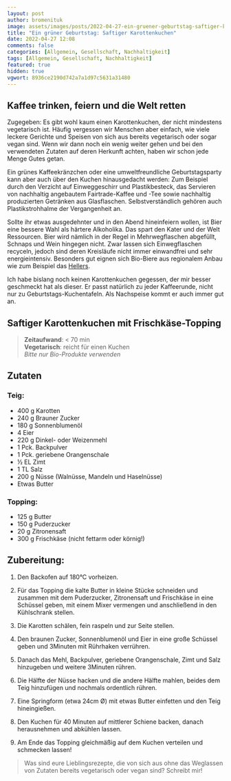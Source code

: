 ```yaml
---
layout: post
author: bromenituk
image: assets/images/posts/2022-04-27-ein-gruener-geburtstag-saftiger-karottenkuchen.png
title: "Ein grüner Geburtstag: Saftiger Karottenkuchen"
date: 2022-04-27 12:08
comments: false
categories: [Allgemein, Gesellschaft, Nachhaltigkeit]
tags: [Allgemein, Gesellschaft, Nachhaltigkeit]
featured: true
hidden: true
vgwort: 8936ce2190d742a7a1d97c5631a31480
---
```

## Kaffee trinken, feiern und die Welt retten

Zugegeben: Es gibt wohl kaum einen Karottenkuchen, der nicht mindestens vegetarisch ist. Häufig vergessen wir Menschen aber einfach, wie viele leckere Gerichte und Speisen von sich aus bereits vegetarisch oder sogar vegan sind. Wenn wir dann noch ein wenig weiter gehen und bei den verwendeten Zutaten auf deren Herkunft achten, haben wir schon jede Menge Gutes getan.

Ein grünes Kaffeekränzchen oder eine umweltfreundliche Geburtstagsparty kann aber auch über den Kuchen hinausgedacht werden: Zum Beispiel durch den Verzicht auf Einweggeschirr und Plastikbesteck, das Servieren von nachhaltig angebautem Fairtrade-Kaffee und -Tee sowie nachhaltig produzierten Getränken aus Glasflaschen. Selbstverständlich gehören auch Plastikstrohhalme der Vergangenheit an.

Sollte ihr etwas ausgedehnter und in den Abend hineinfeiern wollen, ist Bier eine bessere Wahl als härtere Alkoholika. Das spart den Kater und der Welt Ressourcen. Bier wird nämlich in der Regel in Mehrwegflaschen abgefüllt, Schnaps und Wein hingegen nicht. Zwar lassen sich Einwegflaschen recyceln, jedoch sind deren Kreisläufe nicht immer einwandfrei und sehr energieintensiv. Besonders gut eignen sich Bio-Biere aus regionalem Anbau wie zum Beispiel das <a href="https://www.hellers.koeln/" target="_blank">Hellers</a>.

Ich habe bislang noch keinen Karottenkuchen gegessen, der mir besser geschmeckt hat als dieser. Er passt natürlich zu jeder Kaffeerunde, nicht nur zu Geburtstags-Kuchentafeln. Als Nachspeise kommt er auch immer gut an.


## Saftiger Karottenkuchen mit Frischkäse-Topping
> **Zeitaufwand**: &lt; 70 min \
> **Vegetarisch**: reicht für einen Kuchen \
> *Bitte nur Bio-Produkte verwenden*

## Zutaten 

### Teig:
- 400 g Karotten
- 240 g Brauner Zucker
- 180 g Sonnenblumenöl
- 4 Eier
- 220 g Dinkel- oder Weizenmehl
- 1 Pck. Backpulver
- 1 Pck. geriebene Orangenschale
- ½ EL Zimt
- 1 TL Salz
- 200 g Nüsse (Walnüsse, Mandeln und Haselnüsse)
- Etwas Butter

### Topping:
- 125 g Butter
- 150 g Puderzucker
- 20 g Zitronensaft
- 300 g Frischkäse (nicht fettarm oder körnig!)

## Zubereitung:

1. Den Backofen auf 180°C vorheizen.

2. Für das Topping die kalte Butter in kleine Stücke schneiden und zusammen mit dem Puderzucker, Zitronensaft und Frischkäse in eine Schüssel geben, mit einem Mixer vermengen und anschließend in den Kühlschrank stellen.

3. Die Karotten schälen, fein raspeln und zur Seite stellen.

4. Den braunen Zucker, Sonnenblumenöl und Eier in eine große Schüssel geben und 3Minuten mit Rührhaken verrühren.

5. Danach das Mehl, Backpulver, geriebene Orangenschale, Zimt und Salz hinzugeben und weitere 3Minuten rühren.

6. Die Hälfte der Nüsse hacken und die andere Hälfte mahlen, beides dem Teig hinzufügen und nochmals ordentlich rühren.

7. Eine Springform (etwa 24cm Ø) mit etwas Butter einfetten und den Teig hineingießen.

8. Den Kuchen für 40 Minuten auf mittlerer Schiene backen, danach herausnehmen und abkühlen lassen.

9. Am Ende das Topping gleichmäßig auf dem Kuchen verteilen und schmecken lassen!

> Was sind eure Lieblingsrezepte, die von sich aus ohne das Weglassen von Zutaten bereits vegetarisch oder vegan sind? Schreibt mir!

